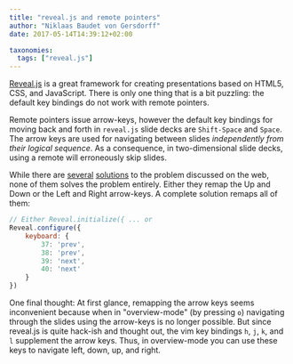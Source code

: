 ```yaml
---
title: "reveal.js and remote pointers"
author: "Niklaas Baudet von Gersdorff"
date: 2017-05-14T14:39:12+02:00

taxonomies:
  tags: ["reveal.js"]
---
```


[Reveal.js](https://github.com/hakimel/reveal.js) is a great framework for
creating presentations based on HTML5, CSS, and JavaScript. There is only one
thing that is a bit puzzling: the default key bindings do not work with remote
pointers.

<!-- more -->

Remote pointers issue arrow-keys, however the default key bindings for moving
back and forth in `reveal.js` slide decks are `Shift-Space` and `Space`. The
arrow keys are used for navigating between slides _independently from their
logical sequence_. As a consequence, in two-dimensional slide decks, using a
remote will erroneously skip slides.

While there are [several](http://stackoverflow.com/a/19628928/2300759)
[solutions](http://stackoverflow.com/a/35606596/2300759) to the problem
discussed on the web, none of them solves the problem entirely. Either they
remap the Up and Down or the Left and Right arrow-keys. A complete solution
remaps all of them:

```JavaScript
// Either Reveal.initialize({ ... or
Reveal.configure({
    keyboard: {
        37: 'prev',
        38: 'prev',
        39: 'next',
        40: 'next'
    }
})
```

One final thought: At first glance, remapping the arrow keys seems inconvenient
because when in "overview-mode" (by pressing `o`) navigating through the slides
using the arrow-keys is no longer possible. But since reveal.js is quite
hack-ish and thought out, the vim key bindings `h`, `j`, `k`, and `l` supplement
the arrow keys. Thus, in overview-mode you can use these keys to navigate left,
down, up, and right.
